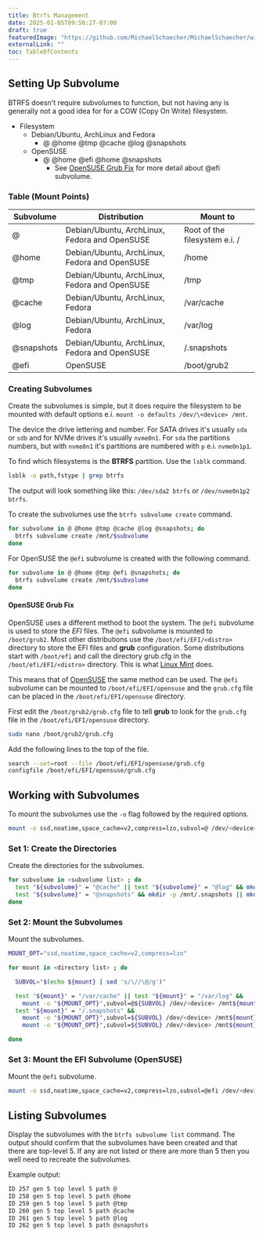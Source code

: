 ```yaml
---
title: Btrfs Management
date: 2025-01-05T09:58:27-07:00
draft: true
featuredImage: "https://github.com/MichaelSchaecher/MichaelSchaecher/wiki/BTRFS-Management"
externalLink: ""
toc: TableOfContents
---
```


## Setting Up Subvolume

BTRFS doesn't require subvolumes to function, but not having any is generally
not a good idea for for a COW (Copy On Write) filesystem.

- Filesystem
  - Debian/Ubuntu, ArchLinux and Fedora
    - @ @home @tmp @cache @log @snapshots
  - OpenSUSE
    - @ @home @efi @home @snapshots
      - See [OpenSUSE Grub Fix](#opensuse-grub-fix) for more detail about @efi
        subvolume.

### Table (Mount Points)

| Subvolume  | Distribution                                  | Mount to                      |
| ---------- | --------------------------------------------- | ----------------------------- |
| @          | Debian/Ubuntu, ArchLinux, Fedora and OpenSUSE | Root of the filesystem e.i. / |
| @home      | Debian/Ubuntu, ArchLinux, Fedora and OpenSUSE | /home                         |
| @tmp       | Debian/Ubuntu, ArchLinux, Fedora and OpenSUSE | /tmp                          |
| @cache     | Debian/Ubuntu, ArchLinux, Fedora              | /var/cache                    |
| @log       | Debian/Ubuntu, ArchLinux, Fedora              | /var/log                      |
| @snapshots | Debian/Ubuntu, ArchLinux, Fedora and OpenSUSE | /.snapshots                   |
| @efi       | OpenSUSE                                      | /boot/grub2                   |

### Creating Subvolumes

Create the subvolumes is simple, but it does require the filesystem to be
mounted with default options e.i. `mount -o defaults /dev/\<device> /mnt`.

The device the drive lettering and number. For SATA drives it's usually `sda` or `sdb` and for NVMe drives it's usually `nvme0n1`. For `sda` the partitions numbers, but with `nvme0n1` it's partitions are numbered with `p` e.i. `nvme0n1p1`.

To find which filesystems is the **BTRFS** partition. Use the `lsblk` command.

```bash
lsblk -o path,fstype | grep btrfs
```

The output will look something like this: `/dev/sda2 btrfs` or `/dev/nvme0n1p2 btrfs`.

To create the subvolumes use the `btrfs subvolume create` command.

```bash
for subvolume in @ @home @tmp @cache @log @snapshots; do
  btrfs subvolume create /mnt/$subvolume
done
```

For OpenSUSE the `@efi` subvolume is created with the following command.

```bash
for subvolume in @ @home @tmp @efi @snapshots; do
  btrfs subvolume create /mnt/$subvolume
done
```

#### OpenSUSE Grub Fix

OpenSUSE uses a different method to boot the system. The `@efi` subvolume is used to store the *EFI* files. The `@efi` subvolume is mounted to `/boot/grub2`. Most other distributions use the `/boot/efi/EFI/<distro>` directory to store the EFI files and **grub** configuration. Some distributions start with `/boot/efi` and call the directory grub.cfg in the `/boot/efi/EFI/<distro>` directory. This is what [Linux Mint](https://linuxmint.com) does.

This means that of [OpenSUSE](https://opensuse.org) the same method can be used. The `@efi` subvolume can be mounted to `/boot/efi/EFI/opensuse` and the `grub.cfg` file can be placed in the `/boot/efi/EFI/opensuse` directory.

First edit the `/boot/grub2/grub.cfg` file to tell **grub** to look for the `grub.cfg` file in the `/boot/efi/EFI/opensuse` directory.

```bash
sudo nano /boot/grub2/grub.cfg
```

Add the following lines to the top of the file.

```bash
search --set=root --file /boot/efi/EFI/opensuse/grub.cfg
configfile /boot/efi/EFI/opensuse/grub.cfg
```

## Working with Subvolumes

To mount the subvolumes use the `-o` flag followed by the required options.

```bash
mount -o ssd,noatime,space_cache=v2,compress=lzo,subvol=@ /dev/<device> /mnt
```

### Set 1: Create the Directories

Create the directories for the subvolumes.

```bash
for subvolume in <subvolume list> ; do
  test "${subvolume}" = "@cache" || test "${subvolume}" = "@log" && mkdir -p /mnt/var/${subvolume}
  test "${subvolume}" = "@snapshots" && mkdir -p /mnt/.snapshots || mkdir -p /mnt/${subvolume}
done
```

### Set 2: Mount the Subvolumes

Mount the subvolumes.

```bash
MOUNT_OPT="ssd,noatime,space_cache=v2,compress=lzo"

for mount in <directory list> ; do

  SUBVOL="$(echo ${mount} | sed 's/\//\@/g')"

  test "${mount}" = "/var/cache" || test "${mount}" = "/var/log" &&
    mount -o "${MOUNT_OPT}",subvol=@${SUBVOL} /dev/<device> /mnt${mount}
  test "${mount}" = "/.snapshots" &&
    mount -o "${MOUNT_OPT}",subvol=${SUBVOL} /dev/<device> /mnt${mount} ||
    mount -o "${MOUNT_OPT}",subvol=${SUBVOL} /dev/<device> /mnt${mount}

done
```

### Set 3: Mount the EFI Subvolume (OpenSUSE)

Mount the `@efi` subvolume.

```bash
mount -o ssd,noatime,space_cache=v2,compress=lzo,subvol=@efi /dev/<device> /mnt/boot/grub2
```

## Listing Subvolumes

Display the subvolumes with the `btrfs subvolume list` command. The output should confirm that the subvolumes have been created and that there are top-level 5. If any are not listed or there are more than 5 then you well need to recreate the subvolumes.

Example output:

```bash
ID 257 gen 5 top level 5 path @
ID 258 gen 5 top level 5 path @home
ID 259 gen 5 top level 5 path @tmp
ID 260 gen 5 top level 5 path @cache
ID 261 gen 5 top level 5 path @log
ID 262 gen 5 top level 5 path @snapshots
```
